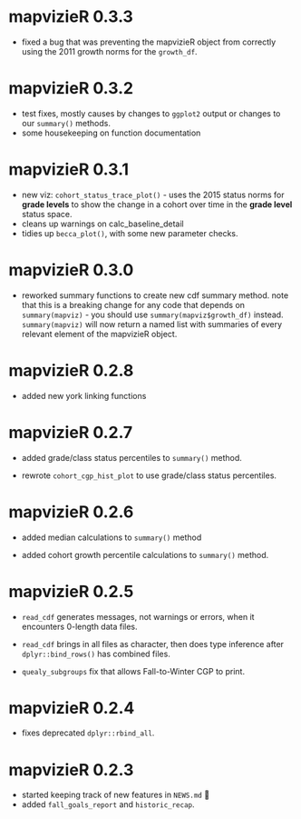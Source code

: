 # mapvizieR 0.3.3

* fixed a bug that was preventing the mapvizieR object from correctly using the 2011 growth norms for the `growth_df`.

# mapvizieR 0.3.2

* test fixes, mostly causes by changes to `ggplot2` output or changes to our `summary()` methods.
* some housekeeping on function documentation

# mapvizieR 0.3.1

* new viz: `cohort_status_trace_plot()` - uses the 2015 status norms for **grade levels** to show the change in a cohort over time in the **grade level** status space.
* cleans up warnings on calc_baseline_detail 
* tidies up `becca_plot()`, with some new parameter checks.

# mapvizieR 0.3.0

* reworked summary functions to create new cdf summary method.  note that this is a breaking change for any code that depends on `summary(mapviz)` - you should use `summary(mapviz$growth_df)` instead.  `summary(mapviz)` will now return a named list with summaries of every relevant element of the mapvizieR object. 

# mapvizieR 0.2.8

* added new york linking functions

# mapvizieR 0.2.7

* added grade/class status percentiles to `summary()` method.

* rewrote `cohort_cgp_hist_plot` to use grade/class status percentiles.

# mapvizieR 0.2.6

* added median calculations to `summary()` method

* added cohort growth percentile calculations to `summary()` method.

# mapvizieR 0.2.5

* `read_cdf` generates messages, not warnings or errors, when it encounters 0-length data files.

* `read_cdf` brings in all files as character, then does type inference after `dplyr::bind_rows()` has combined files.

* `quealy_subgroups` fix that allows Fall-to-Winter CGP to print.

# mapvizieR 0.2.4

* fixes deprecated `dplyr::rbind_all`.

# mapvizieR 0.2.3

* started keeping track of new features in `NEWS.md` :see_no_evil:
* added `fall_goals_report` and `historic_recap`.

